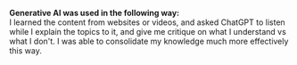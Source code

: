 ****Generative AI was used in the following way:<br />****
I learned the content from websites or videos, and asked ChatGPT to listen while I explain the topics to it, and give me critique on what I understand vs what I don't. I was able to consolidate my knowledge much more effectively this way.
